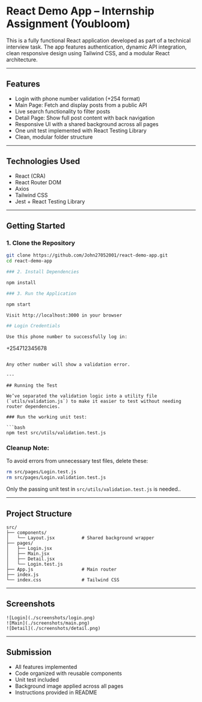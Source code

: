 # React Demo App – Internship Assignment (Youbloom)

This is a fully functional React application developed as part of a technical interview task. The app features authentication, dynamic API integration, clean responsive design using Tailwind CSS, and a modular React architecture.

---

##  Features

- Login with phone number validation (+254 format)
- Main Page: Fetch and display posts from a public API
- Live search functionality to filter posts
- Detail Page: Show full post content with back navigation
- Responsive UI with a shared background across all pages
- One unit test implemented with React Testing Library
- Clean, modular folder structure

---

## Technologies Used

- React (CRA)
- React Router DOM
- Axios
- Tailwind CSS
- Jest + React Testing Library

---

## Getting Started

### 1. Clone the Repository

```bash
git clone https://github.com/John27052001/react-demo-app.git
cd react-demo-app

### 2. Install Dependencies

npm install

### 3. Run the Application

npm start

Visit http://localhost:3000 in your browser

## Login Credentials

Use this phone number to successfully log in:

```
+254712345678
```

Any other number will show a validation error.

---

## Running the Test

We’ve separated the validation logic into a utility file (`utils/validation.js`) to make it easier to test without needing router dependencies.

### Run the working unit test:

```bash
npm test src/utils/validation.test.js
```

### Cleanup Note:

To avoid errors from unnecessary test files, delete these:

```bash
rm src/pages/Login.test.js
rm src/pages/Login.validation.test.js
```

Only the passing unit test in `src/utils/validation.test.js` is needed..

---

## Project Structure

```
src/
├── components/
│   └── Layout.jsx          # Shared background wrapper
├── pages/
│   ├── Login.jsx
│   ├── Main.jsx
│   ├── Detail.jsx
│   └── Login.test.js
├── App.js                  # Main router
├── index.js
└── index.css               # Tailwind CSS
```

---

## Screenshots

```
![Login](./screenshots/login.png)
![Main](./screenshots/main.png)
![Detail](./screenshots/detail.png)
```

---

## Submission

- All features implemented
- Code organized with reusable components
- Unit test included
- Background image applied across all pages
- Instructions provided in README

